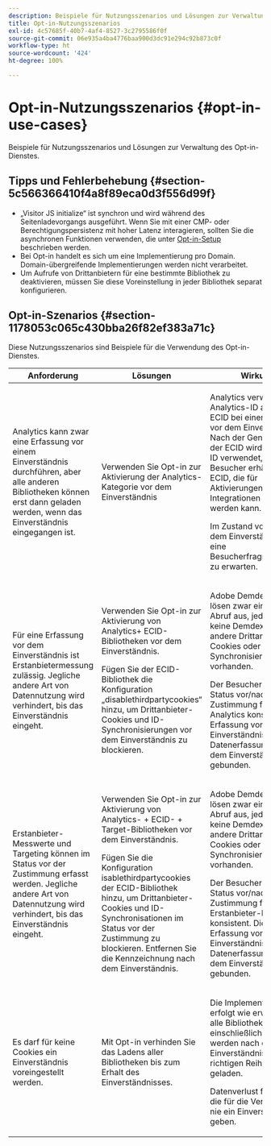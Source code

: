 ```yaml
---
description: Beispiele für Nutzungsszenarios und Lösungen zur Verwaltung des Opt-in-Dienstes.
title: Opt-in-Nutzungsszenarios
exl-id: 4c57685f-40b7-4af4-8527-3c2795586f0f
source-git-commit: 06e935a4ba4776baa900d3dc91e294c92b873c0f
workflow-type: ht
source-wordcount: '424'
ht-degree: 100%

---
```


# Opt-in-Nutzungsszenarios {#opt-in-use-cases}

Beispiele für Nutzungsszenarios und Lösungen zur Verwaltung des Opt-in-Dienstes.

## Tipps und Fehlerbehebung {#section-5c566366410f4a8f89eca0d3f556d99f}

* „Visitor JS initialize“ ist synchron und wird während des Seitenladevorgangs ausgeführt. Wenn Sie mit einer CMP- oder Berechtigungspersistenz mit hoher Latenz interagieren, sollten Sie die asynchronen Funktionen verwenden, die unter [Opt-in-Setup](../../implementation-guides/opt-in-service/getting-started.md#section-cf9ab638780141c9b62dc57cf00b7047) beschrieben werden.
* Bei Opt-in handelt es sich um eine Implementierung pro Domain. Domain-übergreifende Implementierungen werden nicht verarbeitet.
* Um Aufrufe von Drittanbietern für eine bestimmte Bibliothek zu deaktivieren, müssen Sie diese Voreinstellung in jeder Bibliothek separat konfigurieren.

## Opt-in-Szenarios   {#section-1178053c065c430bba26f82ef383a71c}

Diese Nutzungsszenarios sind Beispiele für die Verwendung des Opt-in-Dienstes.

<table id="table_83C85343611344D8A8315157C1B4240F"> 
 <thead> 
  <tr> 
   <th colname="col1" class="entry"> Anforderung </th> 
   <th colname="col2" class="entry"> Lösungen </th> 
   <th colname="col3" class="entry"> Wirkung </th> 
  </tr>
 </thead>
 <tbody> 
  <tr> 
   <td colname="col1"> <p>Analytics kann zwar eine Erfassung vor einem Einverständnis durchführen, aber alle anderen Bibliotheken können erst dann geladen werden, wenn das Einverständnis eingegangen ist. </p> </td> 
   <td colname="col2"> <p>Verwenden Sie Opt-in zur Aktivierung der Analytics-Kategorie vor dem Einverständnis </p> </td> 
   <td colname="col3"> <p>Analytics verwendet die Analytics-ID anstelle der ECID bei einer Erfassung vor dem Einverständnis. Nach der Genehmigung der ECID wird eine neue ID verwendet, und der Besucher erhält eine ECID, die für Aktivierungen und Integrationen verwendet werden kann. </p> <p>Im Zustand vor und nach dem Einverständnis ist eine Besucherfragmentierung zu erwarten. </p> </td> 
  </tr> 
  <tr> 
   <td colname="col1"> <p>Für eine Erfassung vor dem Einverständnis ist Erstanbietermessung zulässig. Jegliche andere Art von Datennutzung wird verhindert, bis das Einverständnis eingeht. </p> </td> 
   <td colname="col2"> <p>Verwenden Sie Opt-in zur Aktivierung von Analytics+ ECID-Bibliotheken vor dem Einverständnis. </p> <p>Fügen Sie der ECID-Bibliothek die Konfiguration „disablethirdpartycookies“ hinzu, um Drittanbieter-Cookies und ID-Synchronisierungen vor dem Einverständnis zu blockieren. </p> </td> 
   <td colname="col3"> <p>Adobe Demdex-Aufrufe lösen zwar einen ECID-Abruf aus, jedoch sind keine Demdex-Cookies, andere Drittanbieter-Cookies oder ID-Synchronisierungen vorhanden. </p> <p>Der Besucher bleibt im Status vor/nach der Zustimmung für Analytics konsistent. Die Erfassung vor dem Einverständnis ist an die Datenerfassung nach dem Einverständnis gebunden. </p> </td> 
  </tr> 
  <tr> 
   <td colname="col1"> <p>Erstanbieter-Messwerte und Targeting können im Status vor der Zustimmung erfasst werden. Jegliche andere Art von Datennutzung wird verhindert, bis das Einverständnis eingeht. </p> </td> 
   <td colname="col2"> <p>Verwenden Sie Opt-in zur Aktivierung von Analytics- + ECID- + Target-Bibliotheken vor dem Einverständnis. </p> <p>Fügen Sie die Konfiguration <span class="codeph">isablethirdpartycookies</span> der ECID-Bibliothek hinzu, um Drittanbieter-Cookies und ID-Synchronisationen im Status vor der Zustimmung zu blockieren. Entfernen Sie die Kennzeichnung nach dem Einverständnis. </p> </td> 
   <td colname="col3"> <p>Adobe Demdex-Aufrufe lösen zwar einen ECID-Abruf aus, jedoch sind keine Demdex-Cookies, andere Drittanbieter-Cookies oder ID-Synchronisierungen vorhanden. </p> <p>Der Besucher bleibt im Status vor/nach der Zustimmung für Erstanbieter-Lösungen konsistent. Die Erfassung vor dem Einverständnis ist an die Datenerfassung nach dem Einverständnis gebunden. </p> </td> 
  </tr> 
  <tr> 
   <td colname="col1"> <p>Es darf für keine Cookies ein Einverständnis voreingestellt werden. </p> </td> 
   <td colname="col2"> <p>Mit Opt-in verhinden Sie das Ladens aller Bibliotheken bis zum Erhalt des Einverständnisses. </p> </td> 
   <td colname="col3"> <p>Die Implementierung erfolgt wie erwartet und alle Bibliotheken, einschließlich ECID, werden nach dem Einverständnis in der richtigen Reihenfolge geladen. </p> <p>Datenverlust für Kunden, die für die Verfolgung nie ein Einverständnis geben. </p> </td> 
  </tr> 
 </tbody> 
</table>
